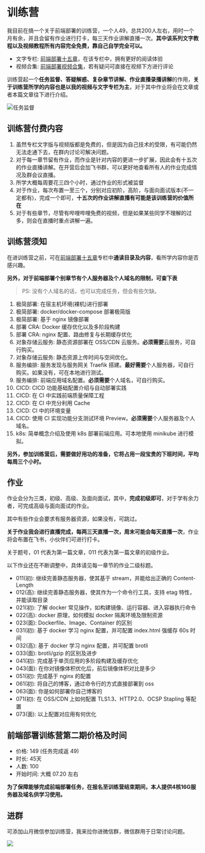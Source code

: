 # 训练营

我目前在搞一个关于前端部署的训练营，一个人49，总共200人左右，用时一个月有余，并且会留有作业进行打卡，每三天作业讲解直播一次。
​
**​其中该系列文字教程以及视频教程所有内容完全免费，靠自己自学完全可以。** 

+ 文字专栏: [前端部署十五章](https://q.shanyue.tech/deploy/)，在该专栏中，拥有更好的阅读体验
+ 视频合集: [前端部署视频合集](https://www.bilibili.com/video/BV1AY4y1671e/)，若有疑问可直接在视频下方进行评论

训练营起一个**任务监督、答疑解惑、复杂章节讲解、作业直播录播讲解**的作用，**关于训练营所学的内容也是以我的视频与文字专栏为主**，对于其中作业将会在文章或者本篇文章往下进行介绍。

![任务监督](https://static.shanyue.tech/images/22-05-31/clipboard-5729.c9fd40.webp)

## 训练营付费内容

1. 虽然专栏文字版与视频版都是免费的，但是因为自己技术的受限，有可能仍然无法走通下去，在群内讨论可解决问题。
2. 对于每一章节留有作业，而作业是针对内容的更进一步扩展，因此会有十五次的作业直播讲解。在开营后会加飞书群，可以更好地查看所有人的作业完成情况及群会议直播。
3. 所学大概每周要花三四个小时，通过作业的形式被监督
4. 对于作业，每次布置一至三个，分别对应初阶，高阶，与面向面试版本(不一定都有)，完成一个即可，**十五次的作业讲解直播有可能是该训练营的价值所在**
5. 对于有些章节，尽管有哔哩哔哩免费的视频，但是如果某些同学不理解的过多，则会在直播时重点讲解一遍。

## 训练营须知

在进训练营之前，可在[前端部署十五章](https://q.shanyue.tech/deploy/)专栏中**通读目录及内容**，看所学内容你是否感兴趣。

**另外，对于前端部署个别章节有个人服务器及个人域名的限制，可查下表**

> PS: 没有个人域名的话，也可以完成任务，但会有些欠缺。

1. 极简部署: 在宿主机环境(裸机)进行部署
1. 极简部署: docker/docker-compose 部署极简版
1. 极简部署: 基于 nginx 镜像部署
1. 部署 CRA: Docker 缓存优化以及多阶段构建
1. 部署 CRA: nginx 配置、路由修复与长期缓存优化
1. 对象存储云服务: 静态资源部署在 OSS/CDN 云服务。**必须需要**云服务，可自行购买。
1. 对象存储云服务: 静态资源上传时间与空间优化。
1. 服务编排: 服务发现与服务网关 Traefik 搭建。**最好需要**个人服务器，可自行购买。如果没有，可在本地进行测试。
1. 服务编排: 前端应用域名配置。**必须需要**个人域名，可自行购买。
1. CICD: CICD 功能基础配置介绍与自动部署实践
1. CICD: 在 CI 中实践前端质量保障工程
1. CICD: 在 CI 中充分利用 Cache
1. CICD: CI 中的环境变量
1. CICD: 使用 CI 实现功能分支测试环境 Preview。**必须需要**个人服务器及个人域名。
1. k8s: 简单概念介绍及使用 k8s 部署前端应用。可本地使用 minikube 进行模拟。

**另外，参加训练营后，需要做好用功的准备，它将占用一段宝贵的下班时间，平均每周三个小时。**

## 作业

作业会分为三类，初级、高级、及面向面试，其中，**完成初级即可**，对于学有余力者，可完成高级与面向面试的作业。

其中有些作业会要求有服务器资源，如果没有，可跳过。

**关于作业我会进行直播完成，每两三天直播一次，周末可能会每天直播一次**，作业将会布置在飞书，小伙伴们可进行打卡。

关于题号，01 代表为第一篇文章，011 代表为第一篇文章的初级作业。

以下作业还在不断调整中，具体请见每一章节的作业二级标题。

+ 011(初): 继续完善静态服务器，使其基于 stream，并能给出正确的 Content-Length
+ 012(高): 继续完善静态服务器，使其作为一个命令行工具，支持 etag 特性，并能读取目录
+ 021(初): 了解 docker 常见操作，如构建镜像、运行容器、进入容器执行命令
+ 022(高): docker 原理，如何模拟 docker 隔离环境及限制资源
+ 023(面): Dockerfile、Image、Container 的区别 
+ 031(初): 基于 docker 学习 nginx 配置，并可配置 index.html 强缓存 60s 时间
+ 032(高): 基于 docker 学习 nginx 配置，并可配置 brotli
+ 033(面): brotli/gzip 的区别及进步
+ 041(初): 完成基于单页应用的多阶段构建及缓存优化
+ 043(面): 在你对镜像体积优化后，前后镜像体积对比是多少
+ 051(初): 完成基于 nginx 的配置
+ 061(初): 将自己的博客，通过命令行的方式直接部署到 oss
+ 063(面): 你是如何部署你自己博客的
+ 071(初): 在 OSS/CDN 上如何配置 TLS1.3、HTTP2.0、OCSP Stapling 等配置
+ 073(面): 以上配置对应用有何优化

<!-- ## 前端部署训练营第一期价格及时间

+ 价格: 49 (首期价格)
+ 时间: 2022/06/05 - 2022/07/05
+ 人数: 200 -->

## 前端部署训练营第二期价格及时间

+ 价格: 149 (任务完成返 49)
+ 时长: 45天
+ 人数: 100
+ 开始时间: 大概 07.20 左右

**为了保障能够完成前端部署任务，在报名至训练营结束期间，本人提供4核16G服务器及域名供学习使用。**

## 进群

可添加山月微信参加训练营，我来拉你进微信群，微信群用于日常讨论问题。

![](https://static.shanyue.tech/images/22-05-18/clipboard-8626.a61f42.webp)
